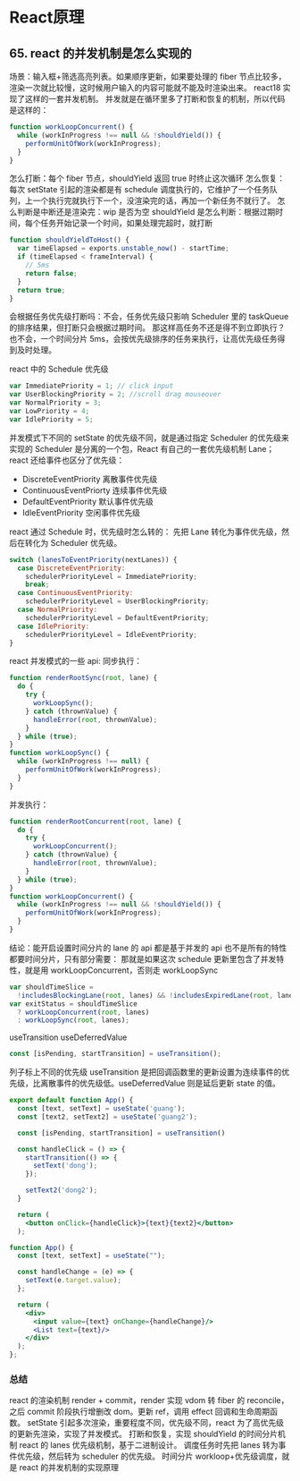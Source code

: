 # React原理

## 65. react 的并发机制是怎么实现的

场景：输入框+筛选高亮列表。如果顺序更新，如果要处理的 fiber 节点比较多，渲染一次就比较慢，这时候用户输入的内容可能就不能及时渲染出来。 react18 实现了这样的一套并发机制。
并发就是在循环里多了打断和恢复的机制，所以代码是这样的：

```js
function workLoopConcurrent() {
  while (workInProgress !== null && !shouldYield()) {
    performUnitOfWork(workInProgress);
  }
}
```

怎么打断：每个 fiber 节点，shouldYield 返回 true 时终止这次循环
怎么恢复：每次 setState 引起的渲染都是有 schedule 调度执行的，它维护了一个任务队列，上一个执行完就执行下一个，没渲染完的话，再加一个新任务不就行了。
怎么判断是中断还是渲染完：wip 是否为空
shouldYield 是怎么判断：根据过期时间，每个任务开始记录一个时间，如果处理完超时，就打断

```js
function shouldYieldToHost() {
  var timeElapsed = exports.unstable_now() - startTime;
  if (timeElapsed < frameInterval) {
    // 5ms
    return false;
  }
  return true;
}
```

会根据任务优先级打断吗：不会，任务优先级只影响 Scheduler 里的 taskQueue 的排序结果，但打断只会根据过期时间。
那这样高任务不还是得不到立即执行？也不会，一个时间分片 5ms，会按优先级排序的任务来执行，让高优先级任务得到及时处理。

react 中的 Schedule 优先级

```js
var ImmediatePriority = 1; // click input
var UserBlockingPriority = 2; //scroll drag mouseover
var NormalPriority = 3;
var LowPriority = 4;
var IdlePriority = 5;
```

并发模式下不同的 setState 的优先级不同，就是通过指定 Scheduler 的优先级来实现的
Scheduler 是分离的一个包，React 有自己的一套优先级机制 Lane；
react 还给事件也区分了优先级：

- DiscreteEventPriority 离散事件优先级
- ContinuousEventPriorty 连续事件优先级
- DefaultEventPriority 默认事件优先级
- IdleEventPriority 空闲事件优先级

react 通过 Schedule 时，优先级时怎么转的： 先把 Lane 转化为事件优先级，然后在转化为 Scheduler 优先级。

```js
switch (lanesToEventPriority(nextLanes)) {
  case DiscreteEventPriority:
    schedulerPriorityLevel = ImmediatePriority;
    break;
  case ContinuousEventPriority:
    schedulerPriorityLevel = UserBlockingPriority;
  case NormalPriority:
    schedulerPriorityLevel = DefaultEventPriority;
  case IdlePriority:
    schedulerPriorityLevel = IdleEventPriority;
}
```

react 并发模式的一些 api:
同步执行：

```js
function renderRootSync(root, lane) {
  do {
    try {
      workLoopSync();
    } catch (thrownValue) {
      handleError(root, thrownValue);
    }
  } while (true);
}
function workLoopSync() {
  while (workInProgress !== null) {
    performUnitOfWork(workInProgress);
  }
}
```

并发执行：

```js
function renderRootConcurrent(root, lane) {
  do {
    try {
      workLoopConcurrent();
    } catch (thrownValue) {
      handleError(root, thrownValue);
    }
  } while (true);
}
function workLoopConcurrent() {
  while (workInProgress !== null && !shouldYield()) {
    performUnitOfWork(workInProgress);
  }
}
```

结论：能开启设置时间分片的 lane 的 api 都是基于并发的 api
也不是所有的特性都要时间分片，只有部分需要：
那就是如果这次 schedule 更新里包含了并发特性，就是用 workLoopConcurrent，否则走 workLoopSync

```js
var shouldTimeSlice =
  !includesBlockingLane(root, lanes) && !includesExpiredLane(root, lanes);
var exitStatus = shouldTimeSlice
  ? workLoopConcurrent(root, lanes)
  : workLoopSync(root, lanes);
```

useTransition useDeferredValue

```js
const [isPending, startTransition] = useTransition();
```

列子标上不同的优先级
useTransition 是把回调函数里的更新设置为连续事件的优先级，比离散事件的优先级低。useDeferredValue 则是延后更新 state 的值。

```jsx
export default function App() {
  const [text, setText] = useState('guang');
  const [text2, setText2] = useState('guang2');

  const [isPending, startTransition] = useTransition()

  const handleClick = () => {
    startTransition(() => {
      setText('dong');
    });

    setText2('dong2');
  }

  return (
    <button onClick={handleClick}>{text}{text2}</button>
  );

function App() {
  const [text, setText] = useState("");

  const handleChange = (e) => {
    setText(e.target.value);
  };

  return (
    <div>
      <input value={text} onChange={handleChange}/>
      <List text={text}/>
    </div>
  );
};
```

### 总结

react 的渲染机制 render + commit，render 实现 vdom 转 fiber 的 reconcile，之后 commit 阶段执行增删改 dom。更新 ref，调用 effect 回调和生命周期函数。
setState 引起多次渲染，重要程度不同，优先级不同，react 为了高优先级的更新先渲染，实现了并发模式。
打断和恢复，实现 shouldYield 的时间分片机制
react 的 lanes 优先级机制，基于二进制设计。 调度任务时先把 lanes 转为事件优先级，然后转为 scheduler 的优先级。
时间分片 workloop+优先级调度，就是 react 的并发机制的实现原理
